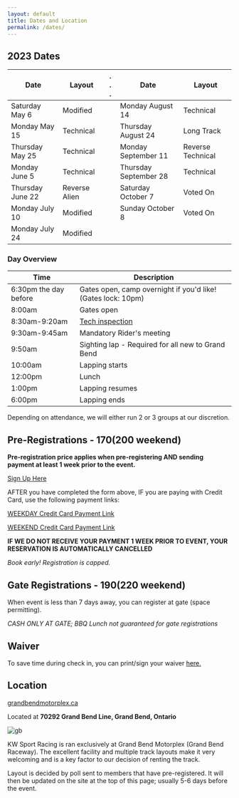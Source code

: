 ```yaml
---
layout: default
title: Dates and Location
permalink: /dates/
---
```


## 2023 Dates

| **Date**            | **Layout**           | . . . | **Date**             | **Layout**           |
|---------------------|----------------------|-------|----------------------|----------------------|
| Saturday May 6      |Modified              |       | Monday August 14     |Technical             |
| Monday May 15       |Technical             |       | Thursday August 24   |Long Track            |
| Thursday May 25     |Technical             |       | Monday September 11  |Reverse Technical     |
| Monday June 5       |Technical             |       | Thursday September 28|Technical             |                                    
| Thursday June 22    |Reverse Alien         |       | Saturday October 7   |Voted On              |    
| Monday July 10      |Modified              |       | Sunday October 8     |Voted On              | 
| Monday July 24      |Modified              |      



### Day Overview

| **Time**              | **Description**                                                              |
|-----------------------|------------------------------------------------------------------------------|
| 6:30pm the day before | Gates open, camp overnight if you'd like! (Gates lock: 10pm)                 |
| 8:00am                | Gates open                                                                   |
| 8:30am-9:20am         | [Tech inspection](/rules/)                                                   |
| 9:30am-9:45am         | Mandatory Rider's meeting                                                    |
| 9:50am                | Sighting lap - Required for all new to Grand Bend                            |
| 10:00am               | Lapping starts                                                               |
| 12:00pm               | Lunch                                                                        |
| 1:00pm                | Lapping resumes                                                              |
| 6:00pm                | Lapping ends                                                                 |

Depending on attendance, we will either run 2 or 3 groups at our discretion.

## Pre-Registrations - $170 ($200 weekend)

**Pre-registration price applies when pre-registering AND sending payment at least 1 week prior to the event.**

[Sign Up Here](https://forms.gle/yKHhoN7DuDRbLWcJA)

AFTER you have completed the form above, IF you are paying with Credit Card, use the following payment links:

[WEEKDAY Credit Card Payment Link](https://buy.stripe.com/00g7st79W8Uk8vu5kr)

[WEEKEND Credit Card Payment Link](https://buy.stripe.com/5kAbIJ2TG7Qg132bIN)

**IF WE DO NOT RECEIVE YOUR PAYMENT 1 WEEK PRIOR TO EVENT, YOUR RESERVATION IS AUTOMATICALLY CANCELLED**

*Book early! Registration is capped.*

## Gate Registrations - $190 ($220 weekend)

When event is less than 7 days away, you can register at gate (space permitting).

*CASH ONLY AT GATE; BBQ Lunch not guaranteed for gate registrations*



## Waiver
To save time during check in, you can print/sign your waiver [here.](https://drive.google.com/file/d/1BOBIBmM_7Y_iKUKtFO_ZFKxqYi4q8teK/view?usp=sharing)

## Location

[grandbendmotorplex.ca](http://www.grandbendmotorplex.ca/grand-bend-raceway/)

Located at **70292 Grand Bend Line, Grand Bend, Ontario**

![gb](/img/raceway.jpg)

KW Sport Racing is ran exclusively at Grand Bend Motorplex (Grand Bend Raceway). The excellent facility and multiple track layouts make it very welcoming and is a key factor to our decision of renting the track.

Layout is decided by poll sent to members that have pre-registered. It will then be updated on the site at the top of this page; usually 5-6 days before the event.
